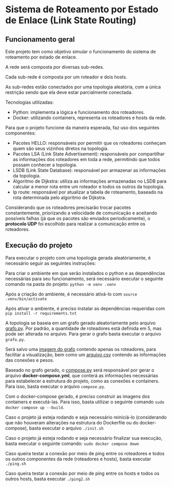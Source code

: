 # Sistema de Roteamento por Estado de Enlace (Link State Routing)

## Funcionamento geral

Este projeto tem como objetivo simular o funcionamento do sistema de roteamento por estado de enlace.

A rede será composta por diversas sub-redes.

Cada sub-rede é composta por um roteador e dois hosts.

As sub-redes estão conectados por uma topologia aleatória, com a única restrição sendo que ela deve estar parcialmente conectada.

Tecnologias utilizadas:
- Python: implementa a lógica e funcionamento dos roteadores.
- Docker: utilizando containers, representa os roteadores e hosts da rede.

Para que o projeto funcione da maneira esperada, faz uso dos seguintes componentes:
- Pacotes HELLO: responsáveis por permitir que os roteadores conheçam quem são seus vizinhos diretos na topologia.
- Pacotes LSA (Link State Advertisement): responsáveis por compartilhar as informações dos roteadores em toda a rede, permitindo que todos possam conhecer a topologia.
- LSDB (Link State Database): responsável por armazenar as informações da topologia.
- Algoritmo de Dijkstra: utiliza as informações armazenadas no LSDB para calcular a menor rota entre um roteador e todos os outros da topologia.
- Ip route: responsável por atualizar a tabela de roteamento, baseado na rota determinada pelo algoritmo de Dijkstra.

Considerando que os roteadores precisarão trocar pacotes constantemente, priorizando a velocidade de comunicação e aceitando possíveis falhas (já que os pacotes são enviados periodicamente), o **protocolo UDP** foi escolhido para realizar a comunicação entre os roteadores.

## Execução do projeto
Para executar o projeto com uma topologia gerada aleatóriamente, é necessário seguir as seguintes instruções:

Para criar o ambiente em que serão instalados o python e as dependências necessárias para seu funcionamento, será necessário executar o seguinte comando na pasta do projeto:
```python -m venv .venv```

Após a criação do ambiente, é necessário ativá-lo com
```source .venv/bin/activate```

Após ativar o ambiente, é preciso instalar as dependências requeridas com
```pip install -r requirements.txt```

A topologia se baseia em um grafo gerado aleatoriamente pelo arquivo [grafo.py](grafo.py). Por padrão, a quantidade de roteadores está definida em 5, mas pode ser alterada no arquivo.
Para gerar o grafo basta executar o arquivo ```grafo.py```.

Será salvo uma [imagem do grafo](grafo.png) contendo apenas os roteadores, para facilitar a visualização, bem como um [arquivo csv](grafo.csv) contendo as informações das conexões e pesos.

Baseado no grafo gerado, o [compose.py](compose.py) será responsável por gerar o arquivo **docker-compose.yml**, que conterá as informações necessárias para estabelecer a estrutura do projeto, como as conexões e containers. 
Para isso, basta executar o arquivo ```compose.py```.

Com o docker-compose gerado, é preciso construir as imagens dos containers e executá-las.
Para isso, basta utilizar o seguinte comando ```sudo docker compose up --build```.

Caso o projeto já esteja rodando e seja necessário reiniciá-lo (considerando que não houveram alterações na estrutura do Dockerfile ou do docker-compose), basta executar o arquivo ```./init.sh```

Caso o projeto já esteja rodando e seja necessário finalizar sua execução, basta executar o seguinte comando:
```sudo docker compose down```

Caso queira testar a conexão por meio de ping entre os roteadores e todos os outros componentes da rede (roteadores e hosts), basta executar
```./ping.sh```

Caso queira testar a conexão por meio de ping entre os hosts e todos os outros hosts, basta executar
```./ping2.sh```